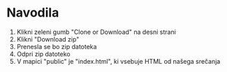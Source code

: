 # Navodila

1. Klikni zeleni gumb "Clone or Download" na desni strani
2. Klikni "Download zip"
3. Prenesla se bo zip datoteka
4. Odpri zip datoteko 
5. V mapici "public" je "index.html", ki vsebuje HTML od našega srečanja


